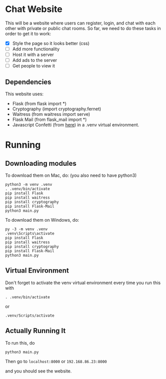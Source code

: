 # Chat Website
This will be a website where users can register, login, and chat with each other with private or public chat rooms. So far, we need to do these tasks in order to get it to work:
- [x] Style the page so it looks better (css)
- [ ] Add more functionality
- [ ] Host it with a server
- [ ] Add ads to the server
- [ ] Get people to view it

## Dependencies
This website uses:
- Flask (from flask import *)
- Cryptography (import cryptography.fernet)
- Waitress (from waitress import serve)
- Flask Mail (from flask_mail import *)
- Javascript Confetti (from [here](https://github.com/loonywizard/js-confetti))
in a .venv virtual environment.

# Running
## Downloading modules
To download them on Mac, do: (you also need to have python3)
```
python3 -m venv .venv
. .venv/bin/activate
pip install Flask
pip install waitress
pip install cryptography
pip install Flask-Mail
python3 main.py
```
To download them on Windows, do:
```
py -3 -m venv .venv
.venv\Scripts\activate
pip install Flask
pip install waitress
pip install cryptography
pip install Flask-Mail
python3 main.py
```
## Virtual Environment
Don't forget to activate the venv virtual environment every time you run this with
```
. .venv/bin/activate
```
or
```
.venv/Scripts/activate
```
## Actually Running It
To run this, do 
```
python3 main.py
```
Then go to `localhost:8000` or `192.168.86.23:8000` 

and you should see the website.